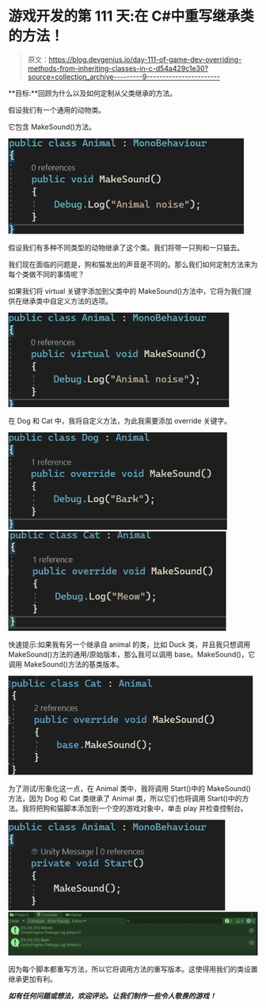 # 游戏开发的第 111 天:在 C#中重写继承类的方法！

> 原文：<https://blog.devgenius.io/day-111-of-game-dev-overriding-methods-from-inheriting-classes-in-c-d54a429c1e30?source=collection_archive---------9----------------------->

**目标:**回顾为什么以及如何定制从父类继承的方法。

假设我们有一个通用的动物类。

它包含 MakeSound()方法。

![](img/e97ab43c329649cfa3c0b872d597145a.png)

假设我们有多种不同类型的动物继承了这个类。我们将带一只狗和一只猫去。

我们现在面临的问题是，狗和猫发出的声音是不同的。那么我们如何定制方法来为每个类做不同的事情呢？

如果我们将 virtual 关键字添加到父类中的 MakeSound()方法中，它将为我们提供在继承类中自定义方法的选项。

![](img/f33f8c681c1e568aac0cdc17b955beab.png)

在 Dog 和 Cat 中，我将自定义方法，为此我需要添加 override 关键字。

![](img/172c9e1a23f3f72494851588e5994216.png)![](img/0ddd0784ce71f00483ca49e209ea06d4.png)

快速提示:如果我有另一个继承自 animal 的类，比如 Duck 类，并且我只想调用 MakeSound()方法的通用/原始版本，那么我可以调用 base。MakeSound()，它调用 MakeSound()方法的基类版本。

![](img/c964ba899a9880299aa649a160c0ba22.png)

为了测试/形象化这一点，在 Animal 类中，我将调用 Start()中的 MakeSound()方法，因为 Dog 和 Cat 类继承了 Animal 类，所以它们也将调用 Start()中的方法。我将把狗和猫脚本添加到一个空的游戏对象中，单击 play 并检查控制台。

![](img/d1abd68d3f8041f057796d8e0e6a0420.png)![](img/f81315ba75aca1b3fb3f0595fe896e23.png)

因为每个脚本都重写方法，所以它将调用方法的重写版本。这使得用我们的类设置继承更加有利。

***如有任何问题或想法，欢迎评论。让我们制作一些令人敬畏的游戏！***